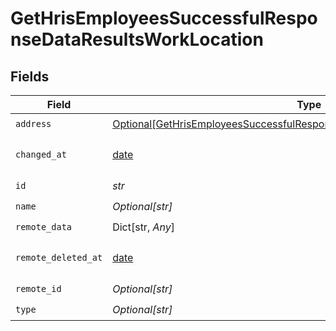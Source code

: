 # GetHrisEmployeesSuccessfulResponseDataResultsWorkLocation


## Fields

| Field                                                                                                                                                                 | Type                                                                                                                                                                  | Required                                                                                                                                                              | Description                                                                                                                                                           |
| --------------------------------------------------------------------------------------------------------------------------------------------------------------------- | --------------------------------------------------------------------------------------------------------------------------------------------------------------------- | --------------------------------------------------------------------------------------------------------------------------------------------------------------------- | --------------------------------------------------------------------------------------------------------------------------------------------------------------------- |
| `address`                                                                                                                                                             | [Optional[GetHrisEmployeesSuccessfulResponseDataResultsWorkLocationAddress]](../../models/shared/gethrisemployeessuccessfulresponsedataresultsworklocationaddress.md) | :heavy_check_mark:                                                                                                                                                    | N/A                                                                                                                                                                   |
| `changed_at`                                                                                                                                                          | [date](https://docs.python.org/3/library/datetime.html#date-objects)                                                                                                  | :heavy_check_mark:                                                                                                                                                    | YYYY-MM-DDTHH:mm:ss.sssZ<br/><br/>[](https://developer.mozilla.org/en-US/docs/Web/JavaScript/Reference/Global_Objects/Date/toISOString)                               |
| `id`                                                                                                                                                                  | *str*                                                                                                                                                                 | :heavy_check_mark:                                                                                                                                                    | N/A                                                                                                                                                                   |
| `name`                                                                                                                                                                | *Optional[str]*                                                                                                                                                       | :heavy_check_mark:                                                                                                                                                    | N/A                                                                                                                                                                   |
| `remote_data`                                                                                                                                                         | Dict[str, *Any*]                                                                                                                                                      | :heavy_check_mark:                                                                                                                                                    | N/A                                                                                                                                                                   |
| `remote_deleted_at`                                                                                                                                                   | [date](https://docs.python.org/3/library/datetime.html#date-objects)                                                                                                  | :heavy_check_mark:                                                                                                                                                    | YYYY-MM-DDTHH:mm:ss.sssZ<br/><br/>[](https://developer.mozilla.org/en-US/docs/Web/JavaScript/Reference/Global_Objects/Date/toISOString)                               |
| `remote_id`                                                                                                                                                           | *Optional[str]*                                                                                                                                                       | :heavy_check_mark:                                                                                                                                                    | N/A                                                                                                                                                                   |
| `type`                                                                                                                                                                | *Optional[str]*                                                                                                                                                       | :heavy_check_mark:                                                                                                                                                    | N/A                                                                                                                                                                   |